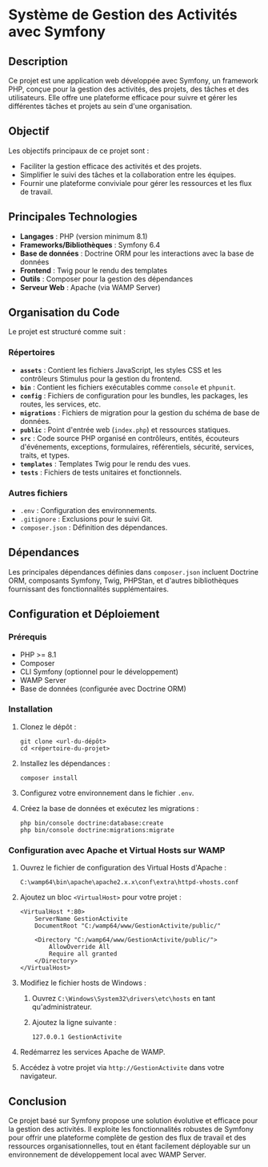 # Système de Gestion des Activités avec Symfony

## Description

Ce projet est une application web développée avec Symfony, un framework PHP, conçue pour la gestion des activités, des projets, des tâches et des utilisateurs. Elle offre une plateforme efficace pour suivre et gérer les différentes tâches et projets au sein d'une organisation.

## Objectif

Les objectifs principaux de ce projet sont :

- Faciliter la gestion efficace des activités et des projets.
- Simplifier le suivi des tâches et la collaboration entre les équipes.
- Fournir une plateforme conviviale pour gérer les ressources et les flux de travail.

## Principales Technologies

- **Langages** : PHP (version minimum 8.1)
- **Frameworks/Bibliothèques** : Symfony 6.4
- **Base de données** : Doctrine ORM pour les interactions avec la base de données
- **Frontend** : Twig pour le rendu des templates
- **Outils** : Composer pour la gestion des dépendances
- **Serveur Web** : Apache (via WAMP Server)

## Organisation du Code

Le projet est structuré comme suit :

### Répertoires

- **`assets`** : Contient les fichiers JavaScript, les styles CSS et les contrôleurs Stimulus pour la gestion du frontend.
- **`bin`** : Contient les fichiers exécutables comme `console` et `phpunit`.
- **`config`** : Fichiers de configuration pour les bundles, les packages, les routes, les services, etc.
- **`migrations`** : Fichiers de migration pour la gestion du schéma de base de données.
- **`public`** : Point d'entrée web (`index.php`) et ressources statiques.
- **`src`** : Code source PHP organisé en contrôleurs, entités, écouteurs d'événements, exceptions, formulaires, référentiels, sécurité, services, traits, et types.
- **`templates`** : Templates Twig pour le rendu des vues.
- **`tests`** : Fichiers de tests unitaires et fonctionnels.

### Autres fichiers

- `.env` : Configuration des environnements.
- `.gitignore` : Exclusions pour le suivi Git.
- `composer.json` : Définition des dépendances.

## Dépendances

Les principales dépendances définies dans `composer.json` incluent Doctrine ORM, composants Symfony, Twig, PHPStan, et d'autres bibliothèques fournissant des fonctionnalités supplémentaires.

## Configuration et Déploiement

### Prérequis

- PHP >= 8.1
- Composer
- CLI Symfony (optionnel pour le développement)
- WAMP Server
- Base de données (configurée avec Doctrine ORM)

### Installation

1. Clonez le dépôt :

    ```shell
    git clone <url-du-dépôt>
    cd <répertoire-du-projet>
    ```

2. Installez les dépendances :

    ```shell
    composer install
    ```

3. Configurez votre environnement dans le fichier `.env`.

4. Créez la base de données et exécutez les migrations :

    ```shell
    php bin/console doctrine:database:create
    php bin/console doctrine:migrations:migrate
    ```

### Configuration avec Apache et Virtual Hosts sur WAMP

1. Ouvrez le fichier de configuration des Virtual Hosts d'Apache :

    ```plaintext
    C:\wamp64\bin\apache\apache2.x.x\conf\extra\httpd-vhosts.conf
    ```

2. Ajoutez un bloc `<VirtualHost>` pour votre projet :

    ```plaintext
    <VirtualHost *:80>
        ServerName GestionActivite
        DocumentRoot "C:/wamp64/www/GestionActivite/public/"
        
        <Directory "C:/wamp64/www/GestionActivite/public/">
            AllowOverride All
            Require all granted
        </Directory>
    </VirtualHost>
    ```

3. Modifiez le fichier hosts de Windows :

    1. Ouvrez `C:\Windows\System32\drivers\etc\hosts` en tant qu'administrateur.
    2. Ajoutez la ligne suivante :

        ```plaintext
        127.0.0.1 GestionActivite
        ```

4. Redémarrez les services Apache de WAMP.

5. Accédez à votre projet via `http://GestionActivite` dans votre navigateur.

## Conclusion

Ce projet basé sur Symfony propose une solution évolutive et efficace pour la gestion des activités. Il exploite les fonctionnalités robustes de Symfony pour offrir une plateforme complète de gestion des flux de travail et des ressources organisationnelles, tout en étant facilement déployable sur un environnement de développement local avec WAMP Server.
